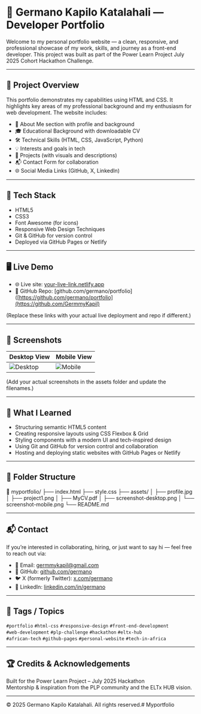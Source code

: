 ﻿# 💼 Germano Kapilo Katalahali — Developer Portfolio

Welcome to my personal portfolio website — a clean, responsive, and professional showcase of my work, skills, and journey as a front-end developer. This project was built as part of the Power Learn Project July 2025 Cohort Hackathon Challenge.

---

## 🌟 Project Overview

This portfolio demonstrates my capabilities using HTML and CSS. It highlights key areas of my professional background and my enthusiasm for web development. The website includes:

- 👤 About Me section with profile and background  
- 🎓 Educational Background with downloadable CV  
- 🛠️ Technical Skills (HTML, CSS, JavaScript, Python)  
- 💡 Interests and goals in tech  
- 🚀 Projects (with visuals and descriptions)  
- 📬 Contact Form for collaboration  
- 🌐 Social Media Links (GitHub, X, LinkedIn)

---

## 🔧 Tech Stack

- HTML5  
- CSS3  
- Font Awesome (for icons)  
- Responsive Web Design Techniques  
- Git & GitHub for version control  
- Deployed via GitHub Pages or Netlify

---

## 🖥️ Live Demo

- 🌐 Live site: [your-live-link.netlify.app](https://germmykapil.github.io/Myportfolio/)  
- 🔗 GitHub Repo: [github.com/germano/portfolio]([https://github.com/germano/portfolio](https://github.com/GermmyKapil)

(Replace these links with your actual live deployment and repo if different.)

---

## 📸 Screenshots

| Desktop View                        | Mobile View                       |
|------------------------------------|-----------------------------------|
| ![Desktop](assets/screenshot-desktop.png) | ![Mobile](assets/screenshot-mobile.png) |

(Add your actual screenshots in the assets folder and update the filenames.)

---

## 🧠 What I Learned

- Structuring semantic HTML5 content  
- Creating responsive layouts using CSS Flexbox & Grid  
- Styling components with a modern UI and tech-inspired design  
- Using Git and GitHub for version control and collaboration  
- Hosting and deploying static websites with GitHub Pages or Netlify

---

## 📂 Folder Structure

📁 myportfolio/
├── index.html
├── style.css
├── assets/
│ ├── profile.jpg
│ ├── project1.png
│ ├── MyCV.pdf
│ ├── screenshot-desktop.png
│ └── screenshot-mobile.png
└── README.md


---

## 📬 Contact

If you’re interested in collaborating, hiring, or just want to say hi — feel free to reach out via:

- 📧 Email: germmykapil@gmail.com  
- 🐙 GitHub: [github.com/germano](https://github.com/GermmyKapil)  
- 🐦 X (formerly Twitter): [x.com/germano]([https://x.com/germano](https://x.com/Katala46213397?t=A-J4q3QLoQUxQlazJAJtXQ&s=09))  
- 💼 LinkedIn: [linkedin.com/in/germano]([https://linkedin.com/in/germano](https://www.linkedin.com/in/germano-katalahali?utm_source=share&utm_campaign=share_via&utm_content=profile&utm_medium=android_app))

---

## 🔖 Tags / Topics

`#portfolio` `#html-css` `#responsive-design` `#front-end-development`  
`#web-development` `#plp-challenge` `#hackathon` `#eltx-hub`  
`#african-tech` `#github-pages` `#personal-website` `#tech-in-africa`

---

## 🏆 Credits & Acknowledgements

Built for the Power Learn Project – July 2025 Hackathon  
Mentorship & inspiration from the PLP community and the ELTx HUB vision.

---

© 2025 Germano Kapilo Katalahali. All rights reserved.# Myportfolio
